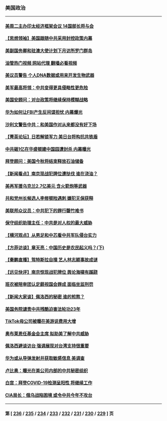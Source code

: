 ### 美国政治
---
#### [美周二主办印太经济框架会议 14国部长将与会](../../pages/ncid1078159/n13788315.md?07251245) 
#### [【思想领袖】美国跟随中共采用封控政策内幕](../../pages/ncid1078159/n13773433.md?07251245) 
#### [美副国务卿和驻澳大使计划下月访所罗门群岛](../../pages/ncid1078159/n13788194.md?07251245) 
#### [油管热门视频 网站代理 翻墙必看视频](http://209.222.30.114:81/youtube.html?07251245)
#### [美议员警告 个人DNA数据或用来开发生物武器](../../pages/ncid1078159/n13788168.md?07251245) 
#### [美军最高将领：中共变得更具侵略性更危险](../../pages/ncid1078159/n13788128.md?07251245) 
#### [美国安顾问：对台政策将继续保持模糊战略](../../pages/ncid1078159/n13787883.md?07251245) 
#### [华为如何让FBI产生反间谍担忧 内幕爆光](../../pages/ncid1078159/n13787864.md?07251245) 
#### [沙利文警告中共：和美国作对从来都没有好下场](../../pages/ncid1078159/n13787840.md?07251245) 
#### [【菁英论坛】日若解锁军力 美日台将构抗共铁盾](../../pages/ncid1078159/n13787855.md?07251245) 
#### [中共砸1亿在华盛顿建中国园遭封杀 内幕曝光](../../pages/ncid1078159/n13787792.md?07251245) 
#### [拜登顾问：美国今秋将结束释放石油储备](../../pages/ncid1078159/n13787656.md?07251245) 
#### [【新闻看点】南京现战犯牌位遭挞伐 谁在浇油？](../../pages/ncid1078159/n13787396.md?07251245) 
#### [美再军援乌克兰2.7亿美元 含火箭炮等武器](../../pages/ncid1078159/n13787568.md?07251245) 
#### [共和党州长候选人李修顿险遇刺 嫌犯无保获释](../../pages/ncid1078159/n13787541.md?07251245) 
#### [美联邦众议员：中共犯下的罪行罄竹难书](../../pages/ncid1078159/n13787398.md?07251245) 
#### [保守组织助理主任：中共是对人权的最大威胁](../../pages/ncid1078159/n13787415.md?07251245) 
#### [【横河观点】从男足和中芯看中共军队侵台实力](../../pages/ncid1078159/n13787463.md?07251245) 
#### [【方菲访谈】章天亮：中国历史是农民起义吗？(下)](../../pages/ncid1078159/n13787272.md?07251245) 
#### [【秦鹏直播】驾特斯拉自撞 艺人林志颖事故成谜](../../pages/ncid1078159/n13787399.md?07251245) 
#### [【远见快评】南京惊现战犯牌位 舆论海啸有蹊跷](../../pages/ncid1078159/n13787283.md?07251245) 
#### [班农被陪审团认定藐视国会罪成 面临坐监刑罚](../../pages/ncid1078159/n13787386.md?07251245) 
#### [【新闻大家谈】佩洛西的秘密 谁的煎熬？](../../pages/ncid1078159/n13787167.md?07251245) 
#### [美国务院谴责中共残酷迫害法轮功23年](../../pages/ncid1078159/n13786585.md?07251245) 
#### [TikTok母公司被曝在美游说费用大增](../../pages/ncid1078159/n13786384.md?07251245) 
#### [奥布莱恩任基金会主席 拟助美了解中共威胁](../../pages/ncid1078159/n13786288.md?07251245) 
#### [佩洛西避谈访台 强调展现对台湾支持很重要](../../pages/ncid1078159/n13786329.md?07251245) 
#### [华为或从导弹发射井获取敏感信息 美调查](../../pages/ncid1078159/n13786198.md?07251245) 
#### [卢比奥：曝光在美公司内部的中共秘密组织](../../pages/ncid1078159/n13786308.md?07251245) 
#### [白宫：拜登COVID-19检测呈阳性 将继续工作](../../pages/ncid1078159/n13786280.md?07251245) 
#### [CIA局长：俄乌战陷困境 或令中共今年不攻台](../../pages/ncid1078159/n13786225.md?07251245) 

---
#### 第 [ [236](./236.md?07251245) / [235](./235.md?07251245) / [234](./234.md?07251245) / [233](./233.md?07251245) / [232](./232.md?07251245) / [231](./231.md?07251245) / [230](./230.md?07251245) / [229](./229.md?07251245) ] 页
